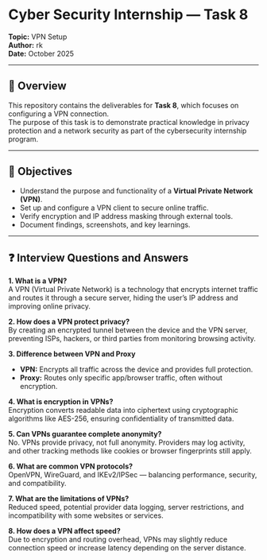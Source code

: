 # Cyber Security Internship — Task 8  
**Topic:** VPN Setup  
**Author:** rk  
**Date:** October 2025  

---

## 🧭 Overview
This repository contains the deliverables for **Task 8**, which focuses on configuring a VPN connection.  
The purpose of this task is to demonstrate practical knowledge in privacy protection and a network security as part of the cybersecurity internship program.

---

## 🎯 Objectives
- Understand the purpose and functionality of a **Virtual Private Network (VPN)**.  
- Set up and configure a VPN client to secure online traffic.  
- Verify encryption and IP address masking through external tools.    
- Document findings, screenshots, and key learnings.  

---

## ❓ Interview Questions and Answers

**1. What is a VPN?**  
A VPN (Virtual Private Network) is a technology that encrypts internet traffic and routes it through a secure server, hiding the user’s IP address and improving online privacy.

**2. How does a VPN protect privacy?**  
By creating an encrypted tunnel between the device and the VPN server, preventing ISPs, hackers, or third parties from monitoring browsing activity.

**3. Difference between VPN and Proxy**  
- **VPN:** Encrypts all traffic across the device and provides full protection.  
- **Proxy:** Routes only specific app/browser traffic, often without encryption.

**4. What is encryption in VPNs?**  
Encryption converts readable data into ciphertext using cryptographic algorithms like AES-256, ensuring confidentiality of transmitted data.

**5. Can VPNs guarantee complete anonymity?**  
No. VPNs provide privacy, not full anonymity. Providers may log activity, and other tracking methods like cookies or browser fingerprints still apply.

**6. What are common VPN protocols?**  
OpenVPN, WireGuard, and IKEv2/IPSec — balancing performance, security, and compatibility.

**7. What are the limitations of VPNs?**  
Reduced speed, potential provider data logging, server restrictions, and incompatibility with some websites or services.

**8. How does a VPN affect speed?**  
Due to encryption and routing overhead, VPNs may slightly reduce connection speed or increase latency depending on the server distance.

